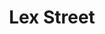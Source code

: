 ---
pid: ch1097
title: Lex Street
location_transcription: Lex Street, West Philadelphia
coordinates: "[-75.211972865497, 39.968585634037]"
zipcode: '19142'
gen_neighborhood: Southwest Philadelphia
neighborhood: Elmwood,Southwest Philadelphia
outside_phl: 
age: '21'
age_range: 20-29
instagram: 
image_file_name: ch_1097.jpg
proposal_transcription: "Devember 28, 2000 the worst mass murder took place in Philadelpia\nLocation
  – Lex St., Mill Creek Section, West Philadelphia\n•\t10 shot and 7 dead\n•\tDestroyed
  community and families\n•\tThe victims and victims should not be forgotten\n        about\n•\tMural
  was put up in 2001 and removed in less\n        than 2 years\n•\tNews and media
  speak every year on the event\n        but\n•\tMake December 28 every year in Philadelphia
  a\n        day of peace in remembrance of the Lex Street\n        massacre\n•\tAsking
  the city of Philadelphia for help\n•\tPlace/area to come together every year to
  have\n        a candle light visual & memorial on December\n        28th"
topic: African Americans,Family,Neighborhoods,Unknown,Violence
topic_summary: 0, 0, 0, 0, 0
type: Mural,Sculpture Statue,Memorial
keywords_other: Lex Street, Lex Street Massacre
credit: 'Rodney #LexSt'
image_labels: Lex Street
twitter: 
facebook: 
permalink: "/monuments/ch1097/"
layout: item-page
---